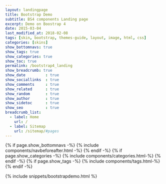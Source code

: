 ```yaml
---
layout: landingpage
title: Bootstrap Demo
subtitle: BS4 components Landing page
excerpt: Demo on Boostrap 4
date: 2015-03-04
last_modified_at: 2018-02-08
tags: [skin, bootstrap, themes-guide, layout, image, html, css]
categories: [skins]
show_bottomnavs: true
show_tags: true
show_categories: true
show_toc: true
permalink: /bootstrap4_landing
show_breadcrumb: true
show_date         : true
show_sociallinks  : true
show_comments     : true
show_related      : true
show_random       : true
show_author       : true
show_sidetoc      : true
show_seo          : true
breadcrumb_list:
  - label: Home
    url: /
  - label: Sitemap
    url: /sitemap/#pages
---
```




{% if page.show_bottomnavs -%}
{% include components/navbeforeafter.html -%}
{% endif -%}
{% if page.show_categories -%}
{% include components/categories.html-%}
{% endif -%}
{% if page.show_tags -%}
{% include components/tags.html-%}
{% endif -%}


{% include snippets/bootstrapdemo.html  %}